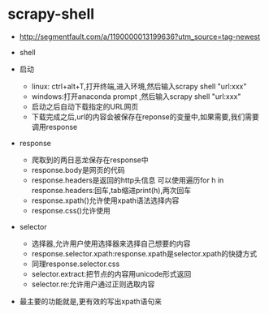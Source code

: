 # scrapy-shell
- http://segmentfault.com/a/1190000013199636?utm_source=tag-newest
- shell
- 启动
    - linux: ctrl+alt+T,打开终端,进入环境,然后输入scrapy shell "url:xxx"
    - windows:打开anaconda prompt ,然后输入scrapy shell "url:xxx"
    - 启动之后自动下载指定的URL网页
    - 下载完成之后,url的内容会被保存在reponse的变量中,如果需要,我们需要调用response
- response
    - 爬取到的两日恶龙保存在response中
    - response.body是网页的代码
    - response.headers是返回的http头信息
        可以使用遍历for h in response.headers:回车,tab缩进print(h),两次回车
    - response.xpath()允许使用xpath语法选择内容
    - response.css()允许使用

- selector
    - 选择器,允许用户使用选择器来选择自己想要的内容
    - response.selector.xpath:response.xpath是selector.xpath的快捷方式
    - 同理response.selector.css
    - selector.extract:把节点的内容用unicode形式返回
    - selector.re:允许用户通过正则选取内容
    
- 最主要的功能就是,更有效的写出xpath语句来